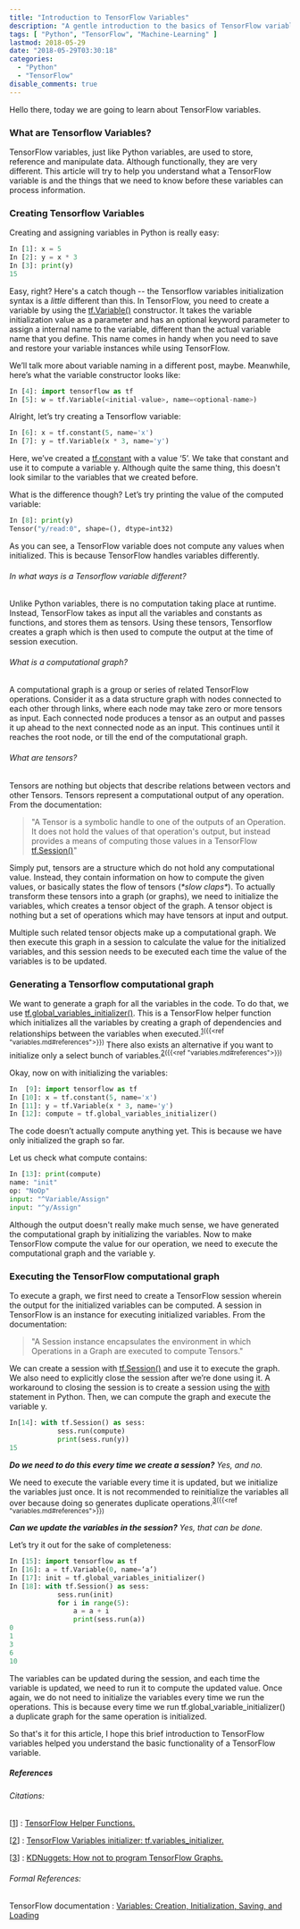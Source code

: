 ```yaml
---
title: "Introduction to TensorFlow Variables"
description: "A gentle introduction to the basics of TensorFlow variables."
tags: [ "Python", "TensorFlow", "Machine-Learning" ]
lastmod: 2018-05-29
date: "2018-05-29T03:30:18"
categories:
  - "Python"
  - "TensorFlow"
disable_comments: true
---
```


Hello there, today we are going to learn about TensorFlow variables.

### What are Tensorflow Variables?
TensorFlow variables, just like Python variables, are used to store, reference and manipulate data. Although functionally, they are very different. This article will try to help you understand what a TensorFlow variable is and the things that we need to know before these variables can process information.


### Creating Tensorflow Variables
Creating and assigning variables in Python is really easy:

```py
In [1]: x = 5
In [2]: y = x * 3
In [3]: print(y)
15
```

Easy, right? Here's a catch though -- the Tensorflow variables initialization syntax is a _little_ different than this. In TensorFlow, you need to create a variable by using the [tf.Variable()][1] constructor. It takes the variable initialization value as a parameter and has an optional keyword parameter to assign a internal name to the variable, different than the actual variable name that you define. This name comes in handy when you need to save and restore your variable instances while using TensorFlow.

We’ll talk more about variable naming in a different post, maybe. Meanwhile, here’s what the variable constructor looks like:

```py
In [4]: import tensorflow as tf
In [5]: w = tf.Variable(<initial-value>, name=<optional-name>)
```

Alright, let’s try creating a Tensorflow variable:

```py
In [6]: x = tf.constant(5, name='x')
In [7]: y = tf.Variable(x * 3, name='y')
```

Here, we’ve created a [tf.constant][2] with a value ‘5’. We take that constant and use it to compute a variable y. Although quite the same thing, this doesn't look similar to the variables that we created before.

What is the difference though? Let’s try printing the value of the computed variable:

```python
In [8]: print(y)
Tensor("y/read:0", shape=(), dtype=int32)
```

As you can see, a TensorFlow variable does not compute any values when initialized. This is because TensorFlow handles variables differently.

###### In what ways is a Tensorflow variable different?

Unlike Python variables, there is no computation taking place at runtime. Instead, TensorFlow takes as input all the variables and constants as functions, and stores them as tensors. Using these tensors, Tensorflow creates a graph which is then used to compute the output at the time of session execution.

###### What is a computational graph?
A computational graph is a group or series of related TensorFlow operations. Consider it as a data structure graph with nodes connected to each other through links, where each node may take zero or more tensors as input. Each connected node produces a tensor as an output and passes it up ahead to the next connected node as an input. This continues until it reaches the root node, or till the end of the computational graph.

###### What are tensors?
Tensors are nothing but objects that describe relations between vectors and other Tensors. Tensors represent a computational output of any operation. From the documentation:

>"A Tensor is a symbolic handle to one of the outputs of an Operation. It does not hold the values of that operation's output, but instead provides a means of computing those values in a TensorFlow [tf.Session()][3]"

Simply put, tensors are a structure which do not hold any computational value. Instead, they contain information on how to compute the given values, or basically states the flow of tensors (_\*slow claps\*_). To actually transform these tensors into a graph (or graphs), we need to initialize the variables, which creates a tensor object of the graph. A tensor object is nothing but a set of operations which may have tensors at input and output.

Multiple such related tensor objects make up a computational graph. We then execute this graph in a session to calculate the value for the initialized variables, and this session needs to be executed each time the value of the variables is to be updated.

### Generating a Tensorflow computational graph

We want to generate a graph for all the variables in the code. To do that, we use [tf.global_variables_initializer()][4]. This is a TensorFlow helper function which initializes all the variables by creating a graph of dependencies and relationships between the variables when executed.<sup>[1]({{<ref "variables.md#references">}})</sup> There also exists an alternative if you want to initialize only a select bunch of variables.<sup>[2]({{<ref "variables.md#references">}})</sup>


Okay, now on with initializing the variables:

```py
In  [9]: import tensorflow as tf
In [10]: x = tf.constant(5, name='x')
In [11]: y = tf.Variable(x * 3, name='y')
In [12]: compute = tf.global_variables_initializer()
```

The code doesn’t actually compute anything yet. This is because we have only initialized the graph so far.

Let us check what compute contains:

```py
In [13]: print(compute)
name: "init"
op: "NoOp"
input: "^Variable/Assign"
input: "^y/Assign"
```

Although the output doesn't really make much sense, we have generated the computational graph by initializing the variables. Now to make TensorFlow compute the value for our operation, we need to execute the computational graph and the variable y.

### Executing the TensorFlow computational graph

To execute a graph, we first need to create a TensorFlow session wherein the output for the initialized variables can be computed. A session in TensorFlow is an instance for executing initialized variables. From the documentation:

>"A Session instance encapsulates the environment in which Operations in a Graph are executed to compute Tensors."

We can create a session with [tf.Session()][3] and use it to execute the graph. We also need to explicitly close the session after we’re done using it. A workaround to closing the session is to create a session using the [with](https://docs.python.org/3/reference/compound_stmts.html#with) statement in Python. Then, we can compute the graph and execute the variable y. 


```py
In[14]: with tf.Session() as sess:
            sess.run(compute)
            print(sess.run(y))
15
```

_**Do we need to do this every time we create a session?** Yes, and no._

We need to execute the variable every time it is updated, but we initialize the variables just once. It is not recommended to reinitialize the variables all over because doing so generates duplicate operations.<sup>[3]({{<ref "variables.md#references">}})</sup>

**_Can we update the variables in the session?_** _Yes, that can be done._

Let’s try it out for the sake of completeness:

```py
In [15]: import tensorflow as tf
In [16]: a = tf.Variable(0, name=‘a’)
In [17]: init = tf.global_variables_initializer()
In [18]: with tf.Session() as sess:
            sess.run(init)
            for i in range(5):
                a = a + i
                print(sess.run(a))
0
1
3
6
10
```

The variables can be updated during the session, and each time the variable is updated, we need to run it to compute the updated value. Once again, we do not need to initialize the variables every time we run the operations. This is because every time we run tf.global_variable_initializer() a duplicate graph for the same operation is initialized.


So that's it for this article, I hope this brief introduction to TensorFlow variables helped you understand the basic functionality of a TensorFlow variable.

##### References

###### Citations:

[[1]] : [TensorFlow Helper Functions.](https://www.tensorflow.org/versions/r0.12/api_docs/python/state_ops/variable_helper_functions)

[[2]] : [TensorFlow Variables initializer: tf.variables_initializer.](https://www.tensorflow.org/versions/master/api_docs/python/tf/variables_initializer)

[[3]] : [KDNuggets: How not to program TensorFlow Graphs.](http://www.kdnuggets.com/2017/05/how-not-program-tensorflow-graph.html)


###### Formal References:

TensorFlow documentation : [Variables: Creation, Initialization, Saving, and Loading](https://www.tensorflow.org/programmers_guide/variables)

[//]: # (URL's referenced in the page)
[1]: https://www.tensorflow.org/api_docs/python/tf/Variable "TensorFlow variable"
[2]: https://www.tensorflow.org/api_docs/python/tf/constant "TensorFlow constant"
[3]: https://www.tensorflow.org/api_docs/python/tf/Session "Tensorflow Session"
[4]: https://www.tensorflow.org/versions/master/api_docs/python/tf/global_variables_initializer "Tensorflow Global Variables Initializer"


